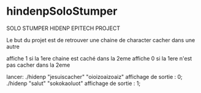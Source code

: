 # hindenpSoloStumper
SOLO STUMPER HIDENP  EPITECH PROJECT

Le but du projet est de retrouver une chaine de character cacher dans une autre

affiche 1 si la 1ere chaine est caché dans la 2eme
affiche 0 si la 1ere n'est pas cacher dans la 2eme

lancer: ./hidenp "jesuiscacher" "oioizoaizoaiz"
        affichage de sortie : 0;
        ./hidenp "salut" "sokokaoluot"
        affichage de sortie : 1;
